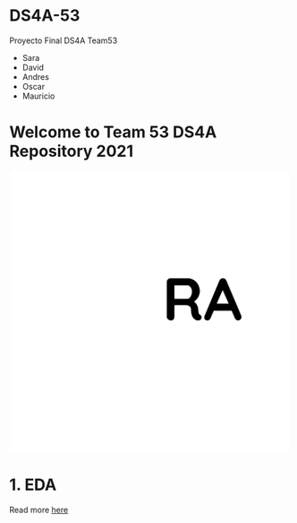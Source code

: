 # DS4A-53
Proyecto Final DS4A  Team53
- Sara
- David
- Andres
- Oscar
- Mauricio

# Welcome to Team 53 DS4A Repository 2021

<p align="center">
<img src="Images/logo.png" width="500" height="500" class="center">
 </p>



# 1. EDA

Read more [here](./EDA)
